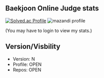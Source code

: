 ## Baekjoon Online Judge stats
[![Solved.ac Profile](http://mazassumnida.wtf/api/v2/generate_badge?boj=furthermares)](https://solved.ac/furthermares)
![mazandi profile](http://mazandi.herokuapp.com/api?handle=furthermares&theme=warm)

(You may have to login to view my stats.)

## Version/Visbility
- Version: N
- Profile: OPEN
- Repos: OPEN
